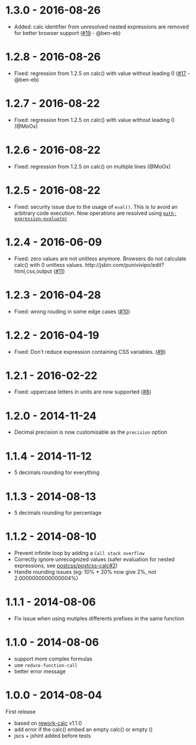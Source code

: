 <h1 id="1.3.0---2016-08-26">1.3.0 - 2016-08-26</h1>

<ul>
<li>Added: calc identifier from unresolved nested expressions are removed for
better browser support
(<a href="https://github.com/MoOx/reduce-css-calc/pull/19">#19</a> - @ben-eb)</li>
</ul>

<h1 id="1.2.8---2016-08-26">1.2.8 - 2016-08-26</h1>

<ul>
<li>Fixed: regression from 1.2.5 on calc() with value without leading 0
(<a href="https://github.com/MoOx/reduce-css-calc/pull/17">#17</a> - @ben-eb)</li>
</ul>

<h1 id="1.2.7---2016-08-22">1.2.7 - 2016-08-22</h1>

<ul>
<li>Fixed: regression from 1.2.5 on calc() with value without leading 0
(@MoOx)</li>
</ul>

<h1 id="1.2.6---2016-08-22">1.2.6 - 2016-08-22</h1>

<ul>
<li>Fixed: regression from 1.2.5 on calc() on multiple lines
(@MoOx)</li>
</ul>

<h1 id="1.2.5---2016-08-22">1.2.5 - 2016-08-22</h1>

<ul>
<li>Fixed: security issue due to the usage of <code>eval()</code>.
This is to avoid an arbitrary code execution.
Now operations are resolved using
<a href="https://github.com/redhivesoftware/math-expression-evaluator"><code>math-expression-evaluator</code></a></li>
</ul>

<h1 id="1.2.4---2016-06-09">1.2.4 - 2016-06-09</h1>

<ul>
<li>Fixed: zero values are not unitless anymore.
Browsers do not calculate calc() with 0 unitless values.
http://jsbin.com/punivivipo/edit?html,css,output
(<a href="https://github.com/MoOx/reduce-css-calc/pull/11">#11</a>) </li>
</ul>

<h1 id="1.2.3---2016-04-28">1.2.3 - 2016-04-28</h1>

<ul>
<li>Fixed: wrong rouding in some edge cases
(<a href="https://github.com/MoOx/reduce-css-calc/pull/10">#10</a>)</li>
</ul>

<h1 id="1.2.2---2016-04-19">1.2.2 - 2016-04-19</h1>

<ul>
<li>Fixed: Don't reduce expression containing CSS variables.
(<a href="https://github.com/MoOx/reduce-css-calc/pull/9">#9</a>)</li>
</ul>

<h1 id="1.2.1---2016-02-22">1.2.1 - 2016-02-22</h1>

<ul>
<li>Fixed: uppercase letters in units are now supported
(<a href="https://github.com/MoOx/reduce-css-calc/pull/8">#8</a>)</li>
</ul>

<h1 id="1.2.0---2014-11-24">1.2.0 - 2014-11-24</h1>

<ul>
<li>Decimal precision is now customisable as the <code>precision</code> option</li>
</ul>

<h1 id="1.1.4---2014-11-12">1.1.4 - 2014-11-12</h1>

<ul>
<li>5 decimals rounding for everything</li>
</ul>

<h1 id="1.1.3---2014-08-13">1.1.3 - 2014-08-13</h1>

<ul>
<li>5 decimals rounding for percentage</li>
</ul>

<h1 id="1.1.2---2014-08-10">1.1.2 - 2014-08-10</h1>

<ul>
<li>Prevent infinite loop by adding a <code>Call stack overflow</code></li>
<li>Correctly ignore unrecognized values (safer evaluation for nested expressions,
see <a href="https://github.com/postcss/postcss-calc/issues/2">postcss/postcss-calc#2</a>)</li>
<li>Handle rounding issues (eg: 10% * 20% now give 2%, not 2.0000000000000004%)</li>
</ul>

<h1 id="1.1.1---2014-08-06">1.1.1 - 2014-08-06</h1>

<ul>
<li>Fix issue when using mutiples differents prefixes in the same function</li>
</ul>

<h1 id="1.1.0---2014-08-06">1.1.0 - 2014-08-06</h1>

<ul>
<li>support more complex formulas</li>
<li>use <code>reduce-function-call</code></li>
<li>better error message</li>
</ul>

<h1 id="1.0.0---2014-08-04">1.0.0 - 2014-08-04</h1>

<p>First release</p>

<ul>
<li>based on <a href="https://github.com/reworkcss/rework-calc">rework-calc</a> v1.1.0</li>
<li>add error if the calc() embed an empty calc() or empty ()</li>
<li>jscs + jshint added before tests</li>
</ul>
